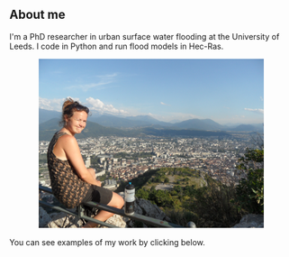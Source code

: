 ## About me
I'm a PhD researcher in urban surface water flooding at the University of Leeds. I code in Python and run flood models in Hec-Ras. 

<p align="center">
<img src="/docs/assets/SAM_3017.JPG" alt="drawing" width="400"/>
</p>

You can see examples of my work by clicking below.

